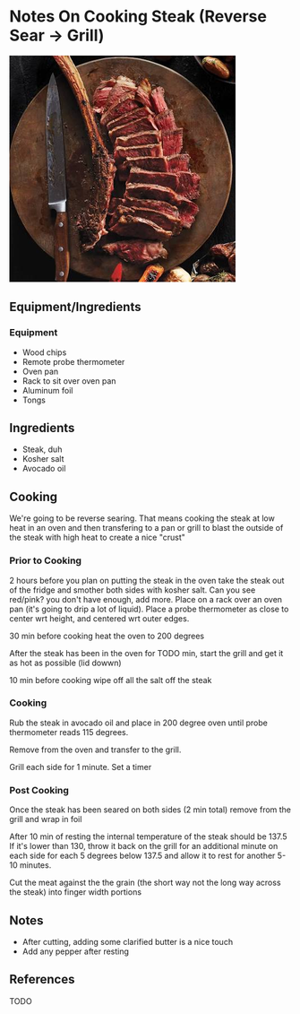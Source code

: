 # Notes On Cooking Steak (Reverse Sear -> Grill)
![Exagurated Picture Of Ribeye](https://github.com/travisb/cooking_steak/blob/main/img/ribeye.jpeg)
## Equipment/Ingredients

### Equipment

- Wood chips
- Remote probe thermometer
- Oven pan
- Rack to sit over oven pan
- Aluminum foil
- Tongs

## Ingredients 
- Steak, duh
- Kosher salt
- Avocado oil

## Cooking

We're going to be reverse searing.  That means cooking the steak at low heat in an oven
and then transfering to a pan or grill to blast the outside of the steak with high heat 
to create a nice "crust"

### Prior to Cooking
2 hours before you plan on putting the steak in the oven take the steak out of the fridge
and smother both sides with kosher salt.  Can you see red/pink? you don't have enough, add more.
Place on a rack over an oven pan (it's going to drip a lot of liquid). Place a probe thermometer
as close to center wrt height, and centered wrt outer edges.  

30 min before cooking heat the oven to 200 degrees

After the steak has been in the oven for TODO min, start the grill and get it as hot as possible (lid dowwn) 

10 min before cooking wipe off all the salt off the steak

### Cooking

Rub the steak in avocado oil and place in 200 degree oven until probe thermometer reads 115 degrees.

Remove from the oven and transfer to the grill.

Grill each side for 1 minute. Set a timer


### Post Cooking

Once the steak has been seared on both sides (2 min total) remove from the grill and wrap in foil

After 10 min of resting the internal temperature of the steak should be 137.5 
If it's lower than 130, throw it back on the grill for an additional minute on each side 
for each 5 degrees below 137.5 and allow it to rest for another 5-10 minutes.

Cut the meat against the the grain (the short way not the long way across the steak) into 
finger width portions

## Notes

- After cutting, adding some clarified butter is a nice touch
- Add any pepper after resting

## References
TODO
